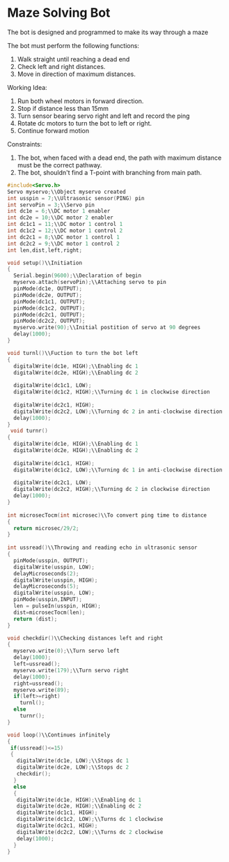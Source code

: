 # Maze Solving Bot
The bot is designed and programmed to make its way through a maze

The bot must perform the following functions:
1) Walk straight until reaching a dead end
2) Check left and right distances.
3) Move in direction of maximum distances.

Working Idea:
1) Run both wheel motors in forward direction.
2) Stop if distance less than 15mm
3) Turn sensor bearing servo right and left and record the ping
4) Rotate dc motors to turn the bot to left or right.
5) Continue forward motion

Constraints:
1) The bot, when faced with a dead end, the path with maximum distance must be the correct pathway.
2) The bot, shouldn't find a T-point with branching from main path.

```C
#include<Servo.h>
Servo myservo;\\Object myservo created
int usspin = 7;\\Ultrasonic sensor(PING) pin
int servoPin = 3;\\Servo pin
int dc1e = 6;\\DC motor 1 enabler
int dc2e = 10;\\DC motor 2 enabler
int dc1c1 = 11;\\DC motor 1 control 1
int dc1c2 = 12;\\DC motor 1 control 2
int dc2c1 = 8;\\DC motor 1 control 1
int dc2c2 = 9;\\DC motor 1 control 2
int len,dist,left,right;

void setup()\\Initiation
{
  Serial.begin(9600);\\Declaration of begin
  myservo.attach(servoPin);\\Attaching servo to pin
  pinMode(dc1e, OUTPUT);
  pinMode(dc2e, OUTPUT);
  pinMode(dc1c1, OUTPUT);
  pinMode(dc1c2, OUTPUT);
  pinMode(dc2c1, OUTPUT);
  pinMode(dc2c2, OUTPUT);
  myservo.write(90);\\Initial postition of servo at 90 degrees
  delay(1000);
}

void turnl()\\Fuction to turn the bot left
{
  digitalWrite(dc1e, HIGH);\\Enabling dc 1
  digitalWrite(dc2e, HIGH);\\Enabling dc 2
  
  digitalWrite(dc1c1, LOW);
  digitalWrite(dc1c2, HIGH);\\Turning dc 1 in clockwise direction
  
  digitalWrite(dc2c1, HIGH);
  digitalWrite(dc2c2, LOW);\\Turning dc 2 in anti-clockwise direction
  delay(1000);
}
 void turnr()
{
  digitalWrite(dc1e, HIGH);\\Enabling dc 1
  digitalWrite(dc2e, HIGH);\\Enabling dc 2
  
  digitalWrite(dc1c1, HIGH);
  digitalWrite(dc1c2, LOW);\\Turning dc 1 in anti-clockwise direction
    
  digitalWrite(dc2c1, LOW);
  digitalWrite(dc2c2, HIGH);\\Turning dc 2 in clockwise direction
  delay(1000);
}
  
int microsecTocm(int microsec)\\To convert ping time to distance
{
  return microsec/29/2;
}
  
int ussread()\\Throwing and reading echo in ultrasonic sensor 
{
  pinMode(usspin, OUTPUT);
  digitalWrite(usspin, LOW);
  delayMicroseconds(2);
  digitalWrite(usspin, HIGH);
  delayMicroseconds(5);
  digitalWrite(usspin, LOW);
  pinMode(usspin,INPUT);
  len = pulseIn(usspin, HIGH);
  dist=microsecTocm(len);
  return (dist);
}

void checkdir()\\Checking distances left and right
{
  myservo.write(0);\\Turn servo left
  delay(1000);
  left=ussread();
  myservo.write(179);\\Turn servo right
  delay(1000);
  right=ussread();
  myservo.write(89);
  if(left>=right)
    turnl();
  else
    turnr();
}

void loop()\\Continues infinitely
{
 if(ussread()<=15)
 {
   digitalWrite(dc1e, LOW);\\Stops dc 1
   digitalWrite(dc2e, LOW);\\Stops dc 2
   checkdir();
  }
  else
  {
   digitalWrite(dc1e, HIGH);\\Enabling dc 1
   digitalWrite(dc2e, HIGH);\\Enabling dc 2
   digitalWrite(dc1c1, HIGH);
   digitalWrite(dc1c2, LOW);\\Turns dc 1 clockwise
   digitalWrite(dc2c1, HIGH);
   digitalWrite(dc2c2, LOW);\\Turns dc 2 clockwise
   delay(1000);
  }
}
```
